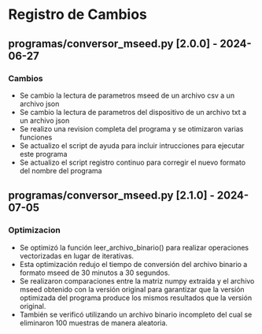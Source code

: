 # Registro de Cambios

## programas/conversor_mseed.py [2.0.0] - 2024-06-27
### Cambios
- Se cambio la lectura de parametros mseed de un archivo csv a un archivo json
- Se cambio la lectura de parametros del dispositivo de un archivo txt a un archivo json
- Se realizo una revision completa del programa y se otimizaron varias funciones
- Se actualizo el script de ayuda para incluir intrucciones para ejecutar este programa
- Se actualizo el script registro continuo para corregir el nuevo formato del nombre del programa

## programas/conversor_mseed.py [2.1.0] - 2024-07-05
### Optimizacion
- Se optimizó la función leer_archivo_binario() para realizar operaciones vectorizadas en lugar de iterativas.
- Esta optimización redujo el tiempo de conversión del archivo binario a formato mseed de 30 minutos a 30 segundos.
- Se realizaron comparaciones entre la matriz numpy extraída y el archivo mseed obtenido con la versión original para garantizar que la versión optimizada del programa produce los mismos resultados que la versión original.
- También se verificó utilizando un archivo binario incompleto del cual se eliminaron 100 muestras de manera aleatoria.